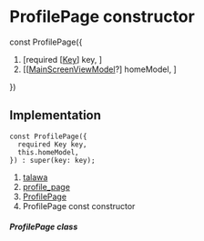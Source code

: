 
<div>

# ProfilePage constructor

</div>


const ProfilePage({

1.  [required
    [[Key](https://api.flutter.dev/flutter/foundation/Key-class.md)]
    key, ]
2.  [[[MainScreenViewModel](../../view_model_main_screen_view_model/MainScreenViewModel-class.md)?]
    homeModel, ]

})



## Implementation

``` language-dart
const ProfilePage({
  required Key key,
  this.homeModel,
}) : super(key: key);
```







1.  [talawa](../../index.md)
2.  [profile_page](../../views_after_auth_screens_profile_profile_page/)
3.  [ProfilePage](../../views_after_auth_screens_profile_profile_page/ProfilePage-class.md)
4.  ProfilePage const constructor

##### ProfilePage class







